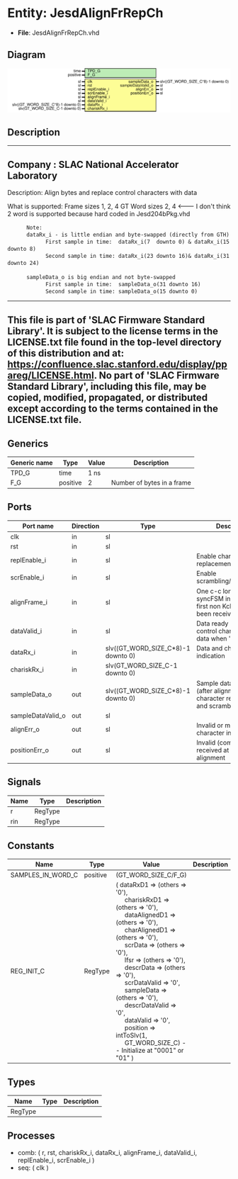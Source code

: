 # Entity: JesdAlignFrRepCh

- **File**: JesdAlignFrRepCh.vhd
## Diagram

![Diagram](JesdAlignFrRepCh.svg "Diagram")
## Description

-----------------------------------------------------------------------------
 Company    : SLAC National Accelerator Laboratory
-----------------------------------------------------------------------------
 Description: Align bytes and replace control characters with data

 What is supported:
              Frame sizes 1, 2, 4
              GT Word sizes 2, 4  <--- I don't think 2 word is supported because hard coded in Jesd204bPkg.vhd

          Note:
          dataRx_i - is little endian and byte-swapped (directly from GTH)
                First sample in time:  dataRx_i(7  downto 0) & dataRx_i(15 downto 8)
                Second sample in time: dataRx_i(23 downto 16)& dataRx_i(31 downto 24)

          sampleData_o is big endian and not byte-swapped
                First sample in time:  sampleData_o(31 downto 16)
                Second sample in time: sampleData_o(15 downto 0)
-----------------------------------------------------------------------------
 This file is part of 'SLAC Firmware Standard Library'.
 It is subject to the license terms in the LICENSE.txt file found in the
 top-level directory of this distribution and at:
    https://confluence.slac.stanford.edu/display/ppareg/LICENSE.html.
 No part of 'SLAC Firmware Standard Library', including this file,
 may be copied, modified, propagated, or distributed except according to
 the terms contained in the LICENSE.txt file.
-----------------------------------------------------------------------------
## Generics

| Generic name | Type     | Value | Description                 |
| ------------ | -------- | ----- | --------------------------- |
| TPD_G        | time     | 1 ns  |                             |
| F_G          | positive | 2     | Number of bytes in a frame  |
## Ports

| Port name         | Direction | Type                               | Description                                                                             |
| ----------------- | --------- | ---------------------------------- | --------------------------------------------------------------------------------------- |
| clk               | in        | sl                                 |                                                                                         |
| rst               | in        | sl                                 |                                                                                         |
| replEnable_i      | in        | sl                                 | Enable character replacement                                                            |
| scrEnable_i       | in        | sl                                 | Enable scrambling/descrambling                                                          |
| alignFrame_i      | in        | sl                                 | One c-c long pulse from syncFSM indicating that first non Kcharacter has been received  |
| dataValid_i       | in        | sl                                 | Data ready (replace control character with data when '1')                               |
| dataRx_i          | in        | slv((GT_WORD_SIZE_C*8)-1 downto 0) | Data and character indication                                                           |
| chariskRx_i       | in        | slv(GT_WORD_SIZE_C-1 downto 0)     |                                                                                         |
| sampleData_o      | out       | slv((GT_WORD_SIZE_C*8)-1 downto 0) | Sample data output (after alignment, character replacement and scrambling)              |
| sampleDataValid_o | out       | sl                                 |                                                                                         |
| alignErr_o        | out       | sl                                 |  Invalid or misaligned character in the data                                            |
| positionErr_o     | out       | sl                                 |  Invalid (comma) position received at time of alignment                                 |
## Signals

| Name | Type    | Description |
| ---- | ------- | ----------- |
| r    | RegType |             |
| rin  | RegType |             |
## Constants

| Name              | Type     | Value                                                                                                                                                                                                                                                                                                                                                                                                                                                                                                                                                                                                                                                                                                                                                                                                                                                                                                                                                                | Description |
| ----------------- | -------- | -------------------------------------------------------------------------------------------------------------------------------------------------------------------------------------------------------------------------------------------------------------------------------------------------------------------------------------------------------------------------------------------------------------------------------------------------------------------------------------------------------------------------------------------------------------------------------------------------------------------------------------------------------------------------------------------------------------------------------------------------------------------------------------------------------------------------------------------------------------------------------------------------------------------------------------------------------------------- | ----------- |
| SAMPLES_IN_WORD_C | positive |  (GT_WORD_SIZE_C/F_G)                                                                                                                                                                                                                                                                                                                                                                                                                                                                                                                                                                                                                                                                                                                                                                                                                                                                                                                                                |             |
| REG_INIT_C        | RegType  |  (       dataRxD1      => (others => '0'),<br><span style="padding-left:20px">       chariskRxD1   => (others => '0'),<br><span style="padding-left:20px">       dataAlignedD1 => (others => '0'),<br><span style="padding-left:20px">       charAlignedD1 => (others => '0'),<br><span style="padding-left:20px">       scrData       => (others => '0'),<br><span style="padding-left:20px">       lfsr          => (others => '0'),<br><span style="padding-left:20px">       descrData     => (others => '0'),<br><span style="padding-left:20px">       scrDataValid  => '0',<br><span style="padding-left:20px">       sampleData    => (others => '0'),<br><span style="padding-left:20px">       descrDataValid  => '0',<br><span style="padding-left:20px">       dataValid     => '0',<br><span style="padding-left:20px">       position      => intToSlv(1,<br><span style="padding-left:20px"> GT_WORD_SIZE_C)  -- Initialize at "0001" or "01"       ) |             |
## Types

| Name    | Type | Description |
| ------- | ---- | ----------- |
| RegType |      |             |
## Processes
- comb: ( r, rst, chariskRx_i, dataRx_i, alignFrame_i, dataValid_i, replEnable_i, scrEnable_i )
- seq: ( clk )
